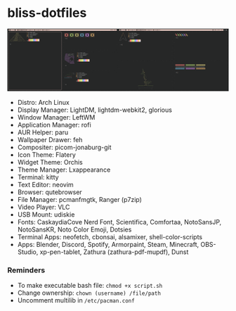 # bliss-dotfiles

![alt text](https://github.com/Chiivo/bliss-dotfiles/blob/main/dualscreen.png?raw=true)

- Distro: Arch Linux
- Display Manager: LightDM, lightdm-webkit2, glorious
- Window Manager: LeftWM
- Application Manager: rofi
- AUR Helper: paru
- Wallpaper Drawer: feh
- Compositer: picom-jonaburg-git
- Icon Theme: Flatery
- Widget Theme: Orchis
- Theme Manager: Lxappearance
- Terminal: kitty
- Text Editor: neovim
- Browser: qutebrowser
- File Manager: pcmanfmgtk, Ranger (p7zip)
- Video Player: VLC
- USB Mount: udiskie
- Fonts: CaskaydiaCove Nerd Font, Scientifica, Comfortaa, NotoSansJP, NotoSansKR, Noto Color Emoji, Dotsies
- Terminal Apps: neofetch, cbonsai, alsamixer, shell-color-scripts
- Apps: Blender, Discord, Spotify, Armorpaint, Steam, Minecraft, OBS-Studio, xp-pen-tablet, Zathura (zathura-pdf-mupdf), Dunst

### Reminders
- To make executable bash file: `chmod +x script.sh`
- Change ownership: `chown (username) /file/path`
- Uncomment multilib in `/etc/pacman.conf`
